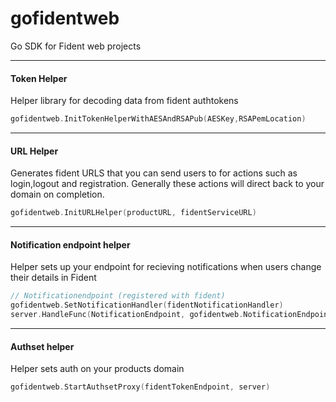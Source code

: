 # gofidentweb
Go SDK for Fident web projects

---
#### Token Helper
Helper library for decoding data from fident authtokens
```go
gofidentweb.InitTokenHelperWithAESAndRSAPub(AESKey,RSAPemLocation)
```

---
#### URL Helper
Generates fident URLS that you can send users to for actions such as login,logout and registration. Generally these actions will direct back to your domain on completion.
```go
gofidentweb.InitURLHelper(productURL, fidentServiceURL)
```

---
#### Notification endpoint helper
Helper sets up your endpoint for recieving notifications when users change their details in Fident
```go
// Notificationendpoint (registered with fident)
gofidentweb.SetNotificationHandler(fidentNotificationHandler)
server.HandleFunc(NotificationEndpoint, gofidentweb.NotificationEndpoint)
```

---
#### Authset helper
Helper sets auth on your products domain
```go
gofidentweb.StartAuthsetProxy(fidentTokenEndpoint, server)
```